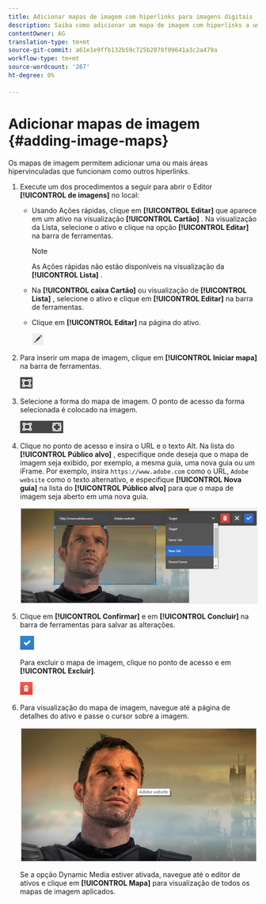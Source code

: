 ```yaml
---
title: Adicionar mapas de imagem com hiperlinks para imagens digitais
description: Saiba como adicionar um mapa de imagem com hiperlinks a uma imagem.
contentOwner: AG
translation-type: tm+mt
source-git-commit: a61e1e9ffb132b59c725b2078f09641a3c2a479a
workflow-type: tm+mt
source-wordcount: '267'
ht-degree: 0%

---
```



# Adicionar mapas de imagem {#adding-image-maps}

Os mapas de imagem permitem adicionar uma ou mais áreas hipervinculadas que funcionam como outros hiperlinks.

1. Execute um dos procedimentos a seguir para abrir o Editor **[!UICONTROL de imagens]** no local:

   * Usando Ações rápidas, clique em **[!UICONTROL Editar]** que aparece em um ativo na visualização **[!UICONTROL Cartão]** . Na visualização da Lista, selecione o ativo e clique na opção **[!UICONTROL Editar]** na barra de ferramentas.

      >[!NOTE]
      >
      >As Ações rápidas não estão disponíveis na visualização da **[!UICONTROL Lista]** .

   * Na **[!UICONTROL caixa Cartão]** ou visualização de **[!UICONTROL Lista]** , selecione o ativo e clique em **[!UICONTROL Editar]** na barra de ferramentas.
   * Clique em **[!UICONTROL Editar]** na página do ativo.

      ![chlimage_1-420](assets/chlimage_1-420.png)

1. Para inserir um mapa de imagem, clique em **[!UICONTROL Iniciar mapa]** na barra de ferramentas.

   ![chlimage_1-421](assets/chlimage_1-421.png)

1. Selecione a forma do mapa de imagem. O ponto de acesso da forma selecionada é colocado na imagem.

   ![chlimage_1-422](assets/chlimage_1-422.png)

1. Clique no ponto de acesso e insira o URL e o texto Alt. Na lista do **[!UICONTROL Público alvo]** , especifique onde deseja que o mapa de imagem seja exibido, por exemplo, a mesma guia, uma nova guia ou um iFrame. Por exemplo, insira `https://www.adobe.com` como o URL, `Adobe website` como o texto alternativo, e especifique **[!UICONTROL Nova guia]** na lista do **[!UICONTROL Público alvo]** para que o mapa de imagem seja aberto em uma nova guia.

   ![chlimage_1-423](assets/chlimage_1-423.png)

1. Clique em **[!UICONTROL Confirmar]** e em **[!UICONTROL Concluir]** na barra de ferramentas para salvar as alterações.

   ![chlimage_1-424](assets/chlimage_1-424.png)

   Para excluir o mapa de imagem, clique no ponto de acesso e em **[!UICONTROL Excluir]**.

   ![chlimage_1-425](assets/chlimage_1-425.png)

1. Para visualização do mapa de imagem, navegue até a página de detalhes do ativo e passe o cursor sobre a imagem.

   ![chlimage_1-426](assets/chlimage_1-426.png)

   Se a opção Dynamic Media estiver ativada, navegue até o editor de ativos e clique em **[!UICONTROL Mapa]** para visualização de todos os mapas de imagem aplicados.
